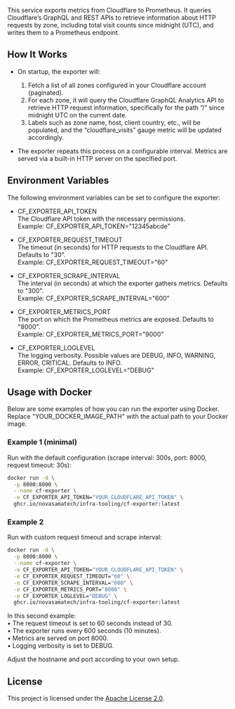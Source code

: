 This service exports metrics from Cloudflare to Prometheus. It queries Cloudflare’s GraphQL and REST APIs to retrieve information about HTTP requests by zone, including total visit counts since midnight (UTC), and writes them to a Prometheus endpoint.

## How It Works

- On startup, the exporter will:
  1. Fetch a list of all zones configured in your Cloudflare account (paginated).
  2. For each zone, it will query the Cloudflare GraphQL Analytics API to retrieve HTTP request information, specifically for the path “/” since midnight UTC on the current date.
  3. Labels such as zone name, host, client country, etc., will be populated, and the “cloudflare_visits” gauge metric will be updated accordingly.  

- The exporter repeats this process on a configurable interval. Metrics are served via a built-in HTTP server on the specified port.

## Environment Variables

The following environment variables can be set to configure the exporter:

- CF_EXPORTER_API_TOKEN  
  The Cloudflare API token with the necessary permissions.  
  Example: CF_EXPORTER_API_TOKEN="12345abcde"

- CF_EXPORTER_REQUEST_TIMEOUT  
  The timeout (in seconds) for HTTP requests to the Cloudflare API. Defaults to "30".  
  Example: CF_EXPORTER_REQUEST_TIMEOUT="60"

- CF_EXPORTER_SCRAPE_INTERVAL  
  The interval (in seconds) at which the exporter gathers metrics. Defaults to "300".  
  Example: CF_EXPORTER_SCRAPE_INTERVAL="600"

- CF_EXPORTER_METRICS_PORT  
  The port on which the Prometheus metrics are exposed. Defaults to "8000".  
  Example: CF_EXPORTER_METRICS_PORT="9000"

- CF_EXPORTER_LOGLEVEL  
  The logging verbosity. Possible values are DEBUG, INFO, WARNING, ERROR, CRITICAL. Defaults to INFO.  
  Example: CF_EXPORTER_LOGLEVEL="DEBUG"


## Usage with Docker

Below are some examples of how you can run the exporter using Docker. Replace "YOUR_DOCKER_IMAGE_PATH" with the actual path to your Docker image.

### Example 1 (minimal)

Run with the default configuration (scrape interval: 300s, port: 8000, request timeout: 30s):

```bash
docker run -d \
  -p 8000:8000 \
  --name cf-exporter \
  -e CF_EXPORTER_API_TOKEN="YOUR_CLOUDFLARE_API_TOKEN" \
  ghcr.io/novasamatech/infra-tooling/cf-exporter:latest
```

### Example 2

Run with custom request timeout and scrape interval:

```bash
docker run -d \
  -p 8000:8000 \
  --name cf-exporter \
  -e CF_EXPORTER_API_TOKEN="YOUR_CLOUDFLARE_API_TOKEN" \
  -e CF_EXPORTER_REQUEST_TIMEOUT="60" \
  -e CF_EXPORTER_SCRAPE_INTERVAL="600" \
  -e CF_EXPORTER_METRICS_PORT="8000" \
  -e CF_EXPORTER_LOGLEVEL="DEBUG" \
  ghcr.io/novasamatech/infra-tooling/cf-exporter:latest
```

In this second example:  
• The request timeout is set to 60 seconds instead of 30.  
• The exporter runs every 600 seconds (10 minutes).  
• Metrics are served on port 8000.  
• Logging verbosity is set to DEBUG.

Adjust the hostname and port according to your own setup.

## License

This project is licensed under the [Apache License 2.0](../LICENSE).
